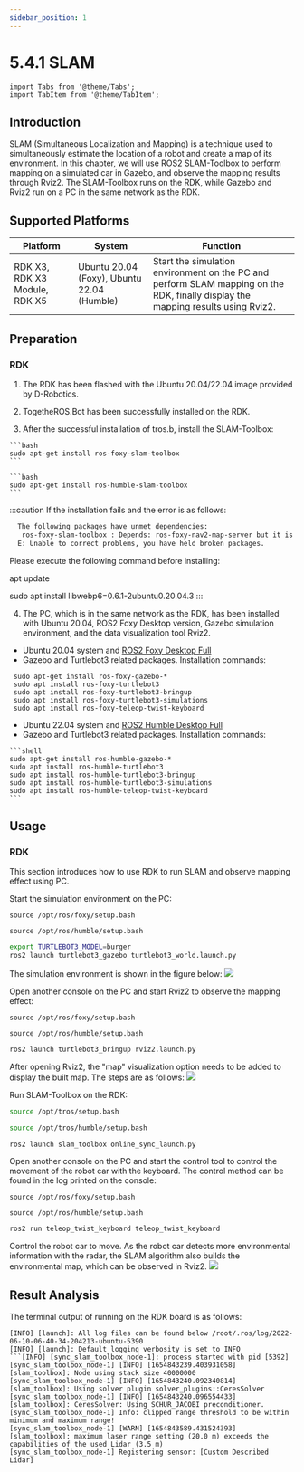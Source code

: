```yaml
---
sidebar_position: 1
---
```


# 5.4.1 SLAM

```mdx-code-block
import Tabs from '@theme/Tabs';
import TabItem from '@theme/TabItem';
```

## Introduction

SLAM (Simultaneous Localization and Mapping) is a technique used to simultaneously estimate the location of a robot and create a map of its environment. In this chapter, we will use ROS2 SLAM-Toolbox to perform mapping on a simulated car in Gazebo, and observe the mapping results through Rviz2. The SLAM-Toolbox runs on the RDK, while Gazebo and Rviz2 run on a PC in the same network as the RDK.

## Supported Platforms

| Platform | System | Function |
| -------- | ---------------- | -------------------- |
| RDK X3, RDK X3 Module, RDK X5 | Ubuntu 20.04 (Foxy), Ubuntu 22.04 (Humble) | Start the simulation environment on the PC and perform SLAM mapping on the RDK, finally display the mapping results using Rviz2. |

## Preparation

### RDK

1. The RDK has been flashed with the  Ubuntu 20.04/22.04 image provided by D-Robotics.

2. TogetheROS.Bot has been successfully installed on the RDK.

3. After the successful installation of tros.b, install the SLAM-Toolbox:

 <Tabs groupId="tros-distro">
 <TabItem value="foxy" label="Foxy">

    ```bash
    sudo apt-get install ros-foxy-slam-toolbox
    ```

 </TabItem>
 <TabItem value="humble" label="Humble">

    ```bash
    sudo apt-get install ros-humble-slam-toolbox
    ```

 </TabItem>
 </Tabs>

:::caution
If the installation fails and the error is as follows:

 ```bash
   The following packages have unmet dependencies:
    ros-foxy-slam-toolbox : Depends: ros-foxy-nav2-map-server but it is not going to be installed
   E: Unable to correct problems, you have held broken packages.
 ```

Please execute the following command before installing:
 
   apt update

   sudo apt install libwebp6=0.6.1-2ubuntu0.20.04.3
:::

4. The PC, which is in the same network as the RDK, has been installed with Ubuntu 20.04, ROS2 Foxy Desktop version, Gazebo simulation environment, and the data visualization tool Rviz2.

 <Tabs groupId="tros-distro">
 <TabItem value="foxy" label="Foxy">

   - Ubuntu 20.04 system and [ROS2 Foxy Desktop Full](https://docs.ros.org/en/foxy/Installation/Ubuntu-Install-Debians.html)
   - Gazebo and Turtlebot3 related packages. Installation commands:

   ```shell
    sudo apt-get install ros-foxy-gazebo-*
    sudo apt install ros-foxy-turtlebot3
    sudo apt install ros-foxy-turtlebot3-bringup
    sudo apt install ros-foxy-turtlebot3-simulations
    sudo apt install ros-foxy-teleop-twist-keyboard
   ```

 </TabItem>
 <TabItem value="humble" label="Humble">

   - Ubuntu 22.04 system and [ROS2 Humble Desktop Full](https://docs.ros.org/en/humble/Installation/Ubuntu-Install-Debians.html)
   - Gazebo and Turtlebot3 related packages. Installation commands:

    ```shell
    sudo apt-get install ros-humble-gazebo-*
    sudo apt install ros-humble-turtlebot3
    sudo apt install ros-humble-turtlebot3-bringup
    sudo apt install ros-humble-turtlebot3-simulations
    sudo apt install ros-humble-teleop-twist-keyboard
    ```

 </TabItem>
 </Tabs>

## Usage

### RDK

This section introduces how to use RDK to run SLAM and observe mapping effect using PC.

Start the simulation environment on the PC:

<Tabs groupId="tros-distro">
<TabItem value="foxy" label="Foxy">

```shell
source /opt/ros/foxy/setup.bash
```

</TabItem>
<TabItem value="humble" label="Humble">

```shell
source /opt/ros/humble/setup.bash
```

</TabItem>
</Tabs>

```bash
export TURTLEBOT3_MODEL=burger
ros2 launch turtlebot3_gazebo turtlebot3_world.launch.py
```

The simulation environment is shown in the figure below:
![](https://rdk-doc.oss-cn-beijing.aliyuncs.com/doc/img/05_Robot_development/04_apps/image/slam/gazebo.jpg)

Open another console on the PC and start Rviz2 to observe the mapping effect:

<Tabs groupId="tros-distro">
<TabItem value="foxy" label="Foxy">

```shell
source /opt/ros/foxy/setup.bash
```

</TabItem>
<TabItem value="humble" label="Humble">

```shell
source /opt/ros/humble/setup.bash
```

</TabItem>
</Tabs>

```bash
ros2 launch turtlebot3_bringup rviz2.launch.py
```

After opening Rviz2, the "map" visualization option needs to be added to display the built map. The steps are as follows:
![](https://rdk-doc.oss-cn-beijing.aliyuncs.com/doc/img/05_Robot_development/04_apps/image/slam/rvizsetting.jpg)

Run SLAM-Toolbox on the RDK:

<Tabs groupId="tros-distro">
<TabItem value="foxy" label="Foxy">

```bash
source /opt/tros/setup.bash
```

</TabItem>

<TabItem value="humble" label="Humble">

```bash
source /opt/tros/humble/setup.bash
```

</TabItem>

</Tabs>

```bash
ros2 launch slam_toolbox online_sync_launch.py
```

Open another console on the PC and start the control tool to control the movement of the robot car with the keyboard. The control method can be found in the log printed on the console:

<Tabs groupId="tros-distro">
<TabItem value="foxy" label="Foxy">

```shell
source /opt/ros/foxy/setup.bash
```

</TabItem>
<TabItem value="humble" label="Humble">

```shell
source /opt/ros/humble/setup.bash
```

</TabItem>
</Tabs>

```bash
ros2 run teleop_twist_keyboard teleop_twist_keyboard
```

Control the robot car to move. As the robot car detects more environmental information with the radar, the SLAM algorithm also builds the environmental map, which can be observed in Rviz2.
![](https://rdk-doc.oss-cn-beijing.aliyuncs.com/doc/img/06_Application_case/amr/map.jpg)

## Result Analysis

The terminal output of running on the RDK board is as follows:

```text
[INFO] [launch]: All log files can be found below /root/.ros/log/2022-06-10-06-40-34-204213-ubuntu-5390
[INFO] [launch]: Default logging verbosity is set to INFO
```[INFO] [sync_slam_toolbox_node-1]: process started with pid [5392]
[sync_slam_toolbox_node-1] [INFO] [1654843239.403931058] [slam_toolbox]: Node using stack size 40000000
[sync_slam_toolbox_node-1] [INFO] [1654843240.092340814] [slam_toolbox]: Using solver plugin solver_plugins::CeresSolver
[sync_slam_toolbox_node-1] [INFO] [1654843240.096554433] [slam_toolbox]: CeresSolver: Using SCHUR_JACOBI preconditioner.
[sync_slam_toolbox_node-1] Info: clipped range threshold to be within minimum and maximum range!
[sync_slam_toolbox_node-1] [WARN] [1654843589.431524393] [slam_toolbox]: maximum laser range setting (20.0 m) exceeds the capabilities of the used Lidar (3.5 m)
[sync_slam_toolbox_node-1] Registering sensor: [Custom Described Lidar]